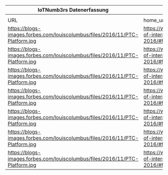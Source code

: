|IoTNumb3rs Datenerfassung|||||||||||
| ---- | ---- | ---- | ---- | ---- | ---- | ---- | ---- | ---- | ---- | ---- |
||||||||||||
|URL|home_url|filename|device_class|device_count|market_class|market_volume|prognosis_year|publication_year|authorship_class|Dropbox folder|
|https://blogs-images.forbes.com/louiscolumbus/files/2016/11/PTC-Platform.jpg|https://www.forbes.com/sites/louiscolumbus/2016/11/27/roundup-of-internet-of-things-forecasts-and-market-estimates-2016/#fe5fcb6292d5|file49_PTC-Platform.jpg|||iot platform market size|298000000|2015|2016|expert (blogger)|Pattoho/20181122-1800|
|https://blogs-images.forbes.com/louiscolumbus/files/2016/11/PTC-Platform.jpg|https://www.forbes.com/sites/louiscolumbus/2016/11/27/roundup-of-internet-of-things-forecasts-and-market-estimates-2016/#fe5fcb6292d5|file49_PTC-Platform.jpg|||global market size|417000000|2016|||Pattoho/20181122-1800|
|https://blogs-images.forbes.com/louiscolumbus/files/2016/11/PTC-Platform.jpg|https://www.forbes.com/sites/louiscolumbus/2016/11/27/roundup-of-internet-of-things-forecasts-and-market-estimates-2016/#fe5fcb6292d5|file49_PTC-Platform.jpg|||iot platform market size|583000000|2017|||Pattoho/20181122-1800|
|https://blogs-images.forbes.com/louiscolumbus/files/2016/11/PTC-Platform.jpg|https://www.forbes.com/sites/louiscolumbus/2016/11/27/roundup-of-internet-of-things-forecasts-and-market-estimates-2016/#fe5fcb6292d5|file49_PTC-Platform.jpg|||iot platform market size|792000000|2018|||Pattoho/20181122-1800|
|https://blogs-images.forbes.com/louiscolumbus/files/2016/11/PTC-Platform.jpg|https://www.forbes.com/sites/louiscolumbus/2016/11/27/roundup-of-internet-of-things-forecasts-and-market-estimates-2016/#fe5fcb6292d5|file49_PTC-Platform.jpg|||iot platform market size|1043000000|2019|||Pattoho/20181122-1800|
|https://blogs-images.forbes.com/louiscolumbus/files/2016/11/PTC-Platform.jpg|https://www.forbes.com/sites/louiscolumbus/2016/11/27/roundup-of-internet-of-things-forecasts-and-market-estimates-2016/#fe5fcb6292d5|file49_PTC-Platform.jpg|||iot platform market size|1331000000|2020|||Pattoho/20181122-1800|
|https://blogs-images.forbes.com/louiscolumbus/files/2016/11/PTC-Platform.jpg|https://www.forbes.com/sites/louiscolumbus/2016/11/27/roundup-of-internet-of-things-forecasts-and-market-estimates-2016/#fe5fcb6292d5|file49_PTC-Platform.jpg|||iot platform market size|1644000000|2021|||Pattoho/20181122-1800|
